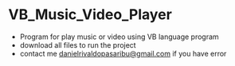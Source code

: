 # VB_Music_Video_Player
- Program for play music or video using VB language program
- download all files to run the project
- contact me danielrivaldopasaribu@gmail.com if you have error
